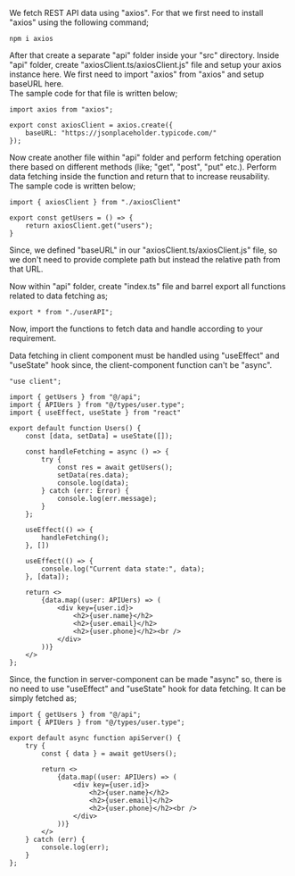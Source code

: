 We fetch REST API data using "axios". For that we first need to install "axios" using the following command;

```
npm i axios
```

After that create a separate "api" folder inside your "src" directory. Inside "api" folder, create "axiosClient.ts/axiosClient.js" file and setup your axios instance here. We first need to import "axios" from "axios" and setup baseURL here.
<br> The sample code for that file is written below;

```
import axios from "axios";

export const axiosClient = axios.create({
    baseURL: "https://jsonplaceholder.typicode.com/"
});
```

Now create another file within "api" folder and perform fetching operation there based on different methods (like; "get", "post", "put" etc.). Perform data fetching inside the function and return that to increase reusability.
<br> The sample code is written below;

```
import { axiosClient } from "./axiosClient"

export const getUsers = () => {
    return axiosClient.get("users");
}
```

Since, we defined "baseURL" in our "axiosClient.ts/axiosClient.js" file, so we don't need to provide complete path but instead the relative path from that URL.

Now within "api" folder, create "index.ts" file and barrel export all functions related to data fetching as;

```
export * from "./userAPI";
```

Now, import the functions to fetch data and handle according to your requirement.

Data fetching in client component must be handled using "useEffect" and "useState" hook since, the client-component function can't be "async".

```
"use client";

import { getUsers } from "@/api";
import { APIUers } from "@/types/user.type";
import { useEffect, useState } from "react"

export default function Users() {
    const [data, setData] = useState([]);

    const handleFetching = async () => {
        try {
            const res = await getUsers();
            setData(res.data);
            console.log(data);
        } catch (err: Error) {
            console.log(err.message);
        }
    };

    useEffect(() => {
        handleFetching();
    }, [])

    useEffect(() => {
        console.log("Current data state:", data);
    }, [data]);

    return <>
        {data.map((user: APIUers) => (
            <div key={user.id}>
                <h2>{user.name}</h2>
                <h2>{user.email}</h2>
                <h2>{user.phone}</h2><br />
            </div>
        ))}
    </>
};
```

Since, the function in server-component can be made "async" so, there is no need to use "useEffect" and "useState" hook for data fetching. It can be simply fetched as;

```
import { getUsers } from "@/api";
import { APIUers } from "@/types/user.type";

export default async function apiServer() {
    try {
        const { data } = await getUsers();

        return <>
            {data.map((user: APIUers) => (
                <div key={user.id}>
                    <h2>{user.name}</h2>
                    <h2>{user.email}</h2>
                    <h2>{user.phone}</h2><br />
                </div>
            ))}
        </>
    } catch (err) {
        console.log(err);
    }
};
```
